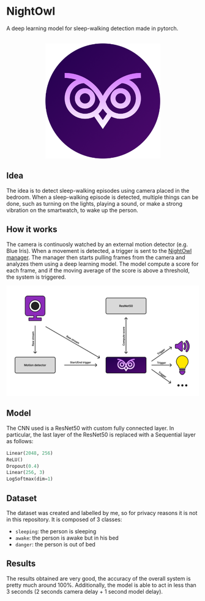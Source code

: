 # NightOwl
A deep learning model for sleep-walking detection made in pytorch.

<br />
<div align="center">
  <img src="assets/logo.png" alt="Logo" width="300" height="300">
</div>


## Idea
The idea is to detect sleep-walking episodes using camera placed in the bedroom. When a sleep-walking episode is detected, multiple things can be done, such as turning on the lights, playing a sound, or make a strong vibration on the smartwatch, to wake up the person.

## How it works
The camera is continuosly watched by an external motion detector (e.g. Blue Iris). When a movement is detected, a trigger is sent to the [NightOwl manager](https://github.com/francesco-re-1107/NightOwl-manager). The manager then starts pulling frames from the camera and analyzes them using a deep learning model. The model compute a score for each frame, and if the moving average of the score is above a threshold, the system is triggered.
<br />
<div align="center">
  <img src="assets/schema.png" alt="Schema" width="750">
</div>

## Model
The CNN used is a ResNet50 with custom fully connected layer.
In particular, the last layer of the ResNet50 is replaced with a Sequential layer as follows:
```python
Linear(2048, 256)
ReLU()
Dropout(0.4)
Linear(256, 3)
LogSoftmax(dim=1)
```

## Dataset
The dataset was created and labelled by me, so for privacy reasons it is not in this repository. It is composed of 3 classes:
- `sleeping`: the person is sleeping
- `awake`: the person is awake but in his bed
- `danger`: the person is out of bed

## Results
The results obtained are very good, the accuracy of the overall system is pretty much around 100%. Additionally, the model is able to act in less than 3 seconds (2 seconds camera delay + 1 second model delay).